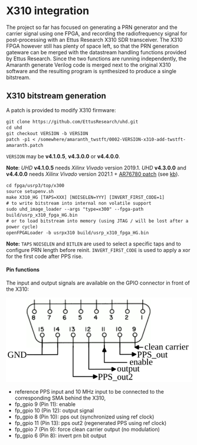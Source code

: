 # X310 integration

The project so far has focused on generating a PRN generator and the
carrier signal using one FPGA, and recording the radiofrequency signal
for post-processing with an Ettus Research X310 SDR transceiver. The X310
FPGA however still has plenty of space left, so that the PRN generation 
gateware can be merged with the datastream handling functions provided by
Ettus Research. Since the two functions are running independently, the
Amaranth generate Verilog code is merged next to the original X310 software
and the resulting program is synthesized to produce a single bitstream.

## X310 bitstream generation

A patch is provided to modify X310 firmware:

```
git clone https://github.com/EttusResearch/uhd.git
cd uhd
git checkout VERSION -b VERSION
patch -p1 < /somewhere/amaranth_twstft/0002-VERSION-x310-add-twstft-amaranth.patch
```

`VERSION`  may be **v4.1.0.5**, **v4.3.0.0** or **v4.4.0.0**.

**Note**: *UHD* **v4.1.0.5** needs *Xilinx Vivado* version 2019.1.
*UHD* **v4.3.0.0** and **v4.4.0.0** needs *Xilinx Vivado* version 2021.1 +
[AR76780 patch](https://support.xilinx.com/s/article/76780?language=en_US)
(see [kb](https://files.ettus.com/manual/md_usrp3_build_instructions.html)).

```
cd fpga/usrp3/top/x300
source setupenv.sh
make X310_HG [TAPS=XXX] [NOISELEN=YYY] [INVERT_FIRST_CODE=1]
# to write bitstream into internal non volatile support
sudo uhd_image_loader --args "type=x300" --fpga-path build/usrp_x310_fpga_HG.bin
# or to load bitstream into memory (using JTAG / will be lost after a power cycle)
openFPGALoader -b usrpx310 build/usrp_x310_fpga_HG.bin
```

**Note:** `TAPS` `NOISELEN` and `BITLEN` are used to select a specific taps and to
configure PRN length before reinit. `INVERT_FIRST_CODE` is used to apply a xor
for the first code after PPS rise.

#### Pin functions

The input and output signals are available on the GPIO connector in front of the X310:

<img src="x310_gpio_conn.png">

- reference PPS input and 10 MHz input to be connected to the corresponding SMA
behind the X310,
- fp_gpio  9 (Pin 11): enable
- fp_gpio 10 (Pin 12): output signal
- fp_gpio  8 (Pin 10): pps out (synchronized using ref clock)
- fp_gpio 11 (Pin 13): pps out2 (regenerated PPS using ref clock)
- fp_gpio  7 (Pin  9): force clean carrier output (no modulation)
- fp_gpio  6 (Pin  8): invert prn bit output
